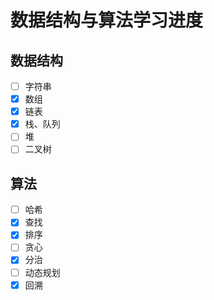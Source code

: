 # 数据结构与算法学习进度
## 数据结构
-[ ] 字符串
-[x] 数组
-[x] 链表
-[x] 栈、队列
-[ ] 堆
-[ ] 二叉树
## 算法
-[ ] 哈希
-[x] 查找
-[x] 排序
-[ ] 贪心
-[x] 分治
-[ ] 动态规划
-[x] 回溯